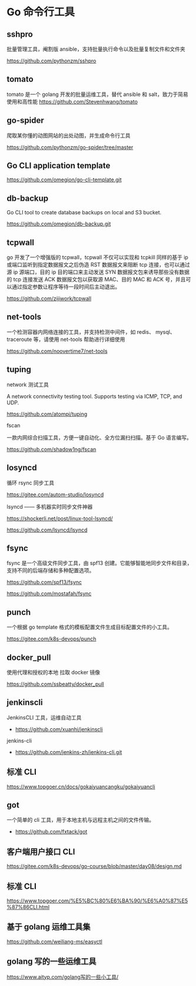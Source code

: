 # Go 命令行工具

## sshpro

批量管理工具，阉割版 ansible，支持批量执行命令以及批量复制文件和文件夹

https://github.com/pythonzm/sshpro

## tomato

tomato 是一个 golang 开发的批量运维工具，替代 ansible 和 salt，致力于简易使用和高性能
https://github.com/Stevenhwang/tomato

## go-spider

爬取某你懂的动图网站的出处动图，并生成命令行工具

https://github.com/pythonzm/go-spider/tree/master

## Go CLI application template

https://github.com/omegion/go-cli-template.git

## db-backup

Go CLI tool to create database backups on local and S3 bucket.

https://github.com/omegion/db-backup.git

## tcpwall

go 开发了一个增强版的 tcpwall，tcpwall 不仅可以实现和 tcpkill 同样的基于 ip 或端口监听到指定数据报文之后伪造 RST 数据报文来阻断 tcp 连接，也可以通过源 ip 源端口，目的 ip 目的端口来主动发送 SYN 数据报文包来诱导那些没有数据的 tcp 连接发送 ACK 数据报文包以获取源 MAC、目的 MAC 和 ACK 号，并且可以通过指定参数让程序等待一段时间后主动退出。

https://github.com/zijiwork/tcpwall

## net-tools

一个检测容器内网络连接的工具，并支持检测中间件，如 redis、 mysql、 traceroute 等，请使用 net-tools 帮助进行详细使用

https://github.com/noovertime7/net-tools

## tuping

network 测试工具

A network connectivity testing tool. Supports testing via ICMP, TCP, and UDP.

https://github.com/atompi/tuping

fscan

一款内网综合扫描工具，方便一键自动化、全方位漏扫扫描。基于 Go 语言编写。

https://github.com/shadow1ng/fscan

## losyncd

循环 rsync 同步工具

https://gitee.com/autom-studio/losyncd

lsyncd —— 多机器实时同步文件神器

https://shockerli.net/post/linux-tool-lsyncd/

https://github.com/lsyncd/lsyncd

## fsync

fsync 是一个高级文件同步工具，由 spf13 创建。它能够智能地同步文件和目录，支持不同的后端存储和多种配置选项。

https://github.com/spf13/fsync

https://github.com/mostafah/fsync

## punch

一个根据 go template 格式的模板配置文件生成目标配置文件的小工具。

https://gitee.com/k8s-devops/punch

## docker_pull

使用代理和授权的本地 拉取 docker 镜像

https://github.com/ssbeatty/docker_pull

## jenkinscli

JenkinsCLI 工具，运维自动工具

- https://github.com/xuanhi/jenkinscli

jenkins-cli

- https://github.com/jenkins-zh/jenkins-cli.git

## 标准 CLI

https://www.topgoer.cn/docs/gokaiyuancangku/gokaiyuancli

## got

一个简单的 cli 工具，用于本地主机与远程主机之间的文件传输。

- https://github.com/fxtack/got

## 客户端用户接口 CLI

https://gitee.com/k8s-devops/go-course/blob/master/day08/design.md

## 标准 CLI

https://www.topgoer.com/%E5%BC%80%E6%BA%90/%E6%A0%87%E5%87%86CLI.html

## 基于 golang 运维工具集

https://github.com/weiliang-ms/easyctl

## golang 写的一些运维工具

https://www.aityp.com/golang写的一些小工具/
